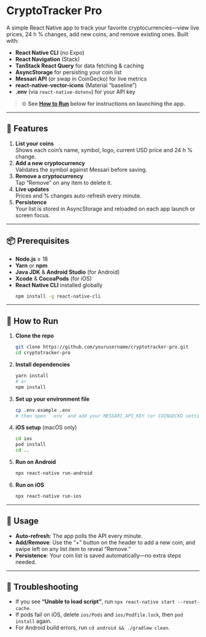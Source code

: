 # CryptoTracker Pro

A simple React Native app to track your favorite cryptocurrencies—view live prices, 24 h % changes, add new coins, and remove existing ones. Built with:

- **React Native CLI** (no Expo)
- **React Navigation** (Stack)
- **TanStack React Query** for data fetching & caching
- **AsyncStorage** for persisting your coin list
- **Messari API** (or swap in CoinGecko) for live metrics
- **react-native-vector-icons** (Material “baseline”)
- **.env** (via `react-native-dotenv`) for your API key

> ⚙️ **See [How to Run](#-how-to-run) below for instructions on launching the app.**

---

## 🚀 Features

1. **List your coins**  
   Shows each coin’s name, symbol, logo, current USD price and 24 h % change.
2. **Add a new cryptocurrency**  
   Validates the symbol against Messari before saving.
3. **Remove a cryptocurrency**  
   Tap “Remove” on any item to delete it.
4. **Live updates**  
   Prices and % changes auto-refresh every minute.
5. **Persistence**  
   Your list is stored in AsyncStorage and reloaded on each app launch or screen focus.

---

## 📦 Prerequisites

- **Node.js** ≥ 18
- **Yarn** or **npm**
- **Java JDK** & **Android Studio** (for Android)
- **Xcode** & **CocoaPods** (for iOS)
- **React Native CLI** installed globally
  ```sh
  npm install -g react-native-cli
  ```

---

## 🚩 How to Run

1. **Clone the repo**
   ```sh
   git clone https://github.com/yourusername/cryptotracker-pro.git
   cd cryptotracker-pro
   ```  
2. **Install dependencies**
   ```sh
   yarn install
   # or
   npm install
   ```  
3. **Set up your environment file**
   ```sh
   cp .env.example .env
   # then open `.env` and add your MESSARI_API_KEY (or COINGECKO settings)
   ```  
4. **iOS setup** (macOS only)
   ```sh
   cd ios
   pod install
   cd ..
   ```  
5. **Run on Android**
   ```sh
   npx react-native run-android
   ```  
6. **Run on iOS**
   ```sh
   npx react-native run-ios
   ```

---

## 📖 Usage

- **Auto-refresh**: The app polls the API every minute.
- **Add/Remove**: Use the “+” button on the header to add a new coin, and swipe left on any list item to reveal “Remove.”
- **Persistence**: Your coin list is saved automatically—no extra steps needed.

---

## 🔧 Troubleshooting

- If you see **“Unable to load script”**, run `npx react-native start --reset-cache`.
- If pods fail on iOS, delete `ios/Pods` and `ios/Podfile.lock`, then `pod install` again.
- For Android build errors, run `cd android && ./gradlew clean`.
